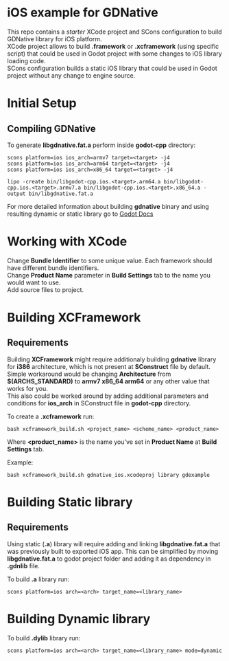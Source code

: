# iOS example for GDNative

This repo contains a *starter* XCode project and SCons configuration to build GDNative library for iOS platform.  
XCode project allows to build **.framework** or **.xcframework** (using specific script) that could be used in Godot project with some changes to iOS library loading code.  
SCons configuration builds a static iOS library that could be used in Godot project without any change to engine source.  

# Initial Setup

## Compiling GDNative

To generate **libgdnative.fat.a** perform inside **godot-cpp** directory:

```
scons platform=ios ios_arch=armv7 target=<target> -j4  
scons platform=ios ios_arch=arm64 target=<target> -j4  
scons platform=ios ios_arch=x86_64 target=<target> -j4  

lipo -create bin/libgodot-cpp.ios.<target>.arm64.a bin/libgodot-cpp.ios.<target>.armv7.a bin/libgodot-cpp.ios.<target>.x86_64.a -output bin/libgdnative.fat.a
```

For more detailed information about building **gdnative** binary and using resulting dynamic or static library go to [Godot Docs](https://docs.godotengine.org/en/stable/tutorials/plugins/gdnative/gdnative-cpp-example.html)

# Working with XCode

Change **Bundle Identifier** to some unique value. Each framework should have different bundle identifiers.  
Change **Product Name** parameter in **Build Settings** tab to the name you would want to use.  
Add source files to project.

# Building XCFramework

## Requirements

Building **XCFramework** might require additionaly building **gdnative** library for **i386** architecture, which is not present at **SConstruct** file by default.  
Simple workaround would be changing **Architecture** from **$(ARCHS_STANDARD)** to **armv7 x86_64 arm64** or any other value that works for you.  
This also could be worked around by adding additional parameters and conditions for **ios_arch** in SConstruct file in **godot-cpp** directory.   


To create a **.xcframework** run:
```
bash xcframework_build.sh <project_name> <scheme_name> <product_name>
```
Where **<product_name>** is the name you've set in **Product Name** at **Build Settings** tab.

Example:
```
bash xcframework_build.sh gdnative_ios.xcodeproj library gdexample
```

# Building Static library

## Requirements

Using static (**.a**) library will require adding and linking **libgdnative.fat.a** that was previously built to exported iOS app. This can be simplified by moving **libgdnative.fat.a** to godot project folder and adding it as dependency in **.gdnlib** file.

To build **.a** library run:
```
scons platform=ios arch=<arch> target_name=<library_name>
```

# Building Dynamic library

To build **.dylib** library run:
```
scons platform=ios arch=<arch> target_name=<library_name> mode=dynamic
```
